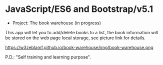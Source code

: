 # JavaScript/ES6 and Bootstrap/v5.1 

- Project: The book warehouse (in progress)

This app will let you to add/delete books to a list, the book information will be stored  on the  web page local storage, see picture link for details.

https://w3zeblamf.github.io/book-warehouse/img/book-warehouse.png

 
 P.D.: "Self training and learning purpose".


